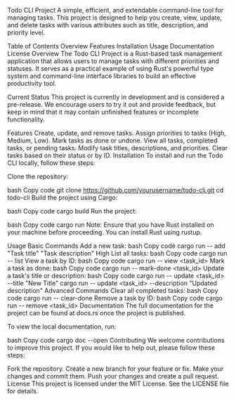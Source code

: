 Todo CLI Project
A simple, efficient, and extendable command-line tool for managing tasks. This project is designed to help you create, view, update, and delete tasks with various attributes such as title, description, and priority level.

Table of Contents
Overview
Features
Installation
Usage
Documentation
License
Overview
The Todo CLI Project is a Rust-based task management application that allows users to manage tasks with different priorities and statuses. It serves as a practical example of using Rust's powerful type system and command-line interface libraries to build an effective productivity tool.

Current Status
This project is currently in development and is considered a pre-release. We encourage users to try it out and provide feedback, but keep in mind that it may contain unfinished features or incomplete functionality.

Features
Create, update, and remove tasks.
Assign priorities to tasks (High, Medium, Low).
Mark tasks as done or undone.
View all tasks, completed tasks, or pending tasks.
Modify task titles, descriptions, and priorities.
Clear tasks based on their status or by ID.
Installation
To install and run the Todo CLI locally, follow these steps:

Clone the repository:

bash
Copy code
git clone https://github.com/yourusername/todo-cli.git
cd todo-cli
Build the project using Cargo:

bash
Copy code
cargo build
Run the project:

bash
Copy code
cargo run
Note: Ensure that you have Rust installed on your machine before proceeding. You can install Rust using rustup.

Usage
Basic Commands
Add a new task:
bash
Copy code
cargo run -- add "Task title" "Task description" High
List all tasks:
bash
Copy code
cargo run -- list
View a task by ID:
bash
Copy code
cargo run -- view <task_id>
Mark a task as done:
bash
Copy code
cargo run -- mark-done <task_id>
Update a task's title or description:
bash
Copy code
cargo run -- update <task_id> --title "New Title"
cargo run -- update <task_id> --description "Updated description"
Advanced Commands
Clear all completed tasks:
bash
Copy code
cargo run -- clear-done
Remove a task by ID:
bash
Copy code
cargo run -- remove <task_id>
Documentation
The full documentation for the project can be found at docs.rs once the project is published.

To view the local documentation, run:

bash
Copy code
cargo doc --open
Contributing
We welcome contributions to improve this project. If you would like to help out, please follow these steps:

Fork the repository.
Create a new branch for your feature or fix.
Make your changes and commit them.
Push your changes and create a pull request.
License
This project is licensed under the MIT License. See the LICENSE file for details.
